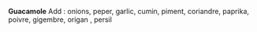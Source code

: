 
**Guacamole**
Add : onions, peper, garlic, cumin, piment, coriandre, paprika, poivre, gigembre, origan , persil
